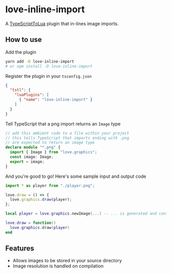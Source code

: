 # love-inline-import

A [TypeScriptToLua](https://typescripttolua.github.io/) plugin that in-lines image imports.

## How to use

Add the plugin

```bash
yarn add -D love-inline-import
# or npm install -D love-inline-import
```

Register the plugin in your `tsconfig.json`

```json
{
  "tstl": {
    "luaPlugins": [
      { "name": "love-inline-import" }
    ]
  }
}
```

Tell TypeScript that a png import returns an `Image` type

```ts
// add this ambient code to a file within your project
// this tells TypeScript that imports ending with .png
// are expected to return an image type
declare module "*.png" {
  import { Image } from "love.graphics";
  const image: Image;
  export = image;
}
```

And you're good to go! Here's some sample input and output code

```ts
import * as player from "./player.png";

love.draw = () => {
  love.graphics.draw(player);
};
```

```lua
local player = love.graphics.newImage(...) -- ... is generated and contains image data

love.draw = function()
  love.graphics.draw(player)
end
```

## Features
- Allows images to be stored in your source directory
- Image resolution is handled on compilation

